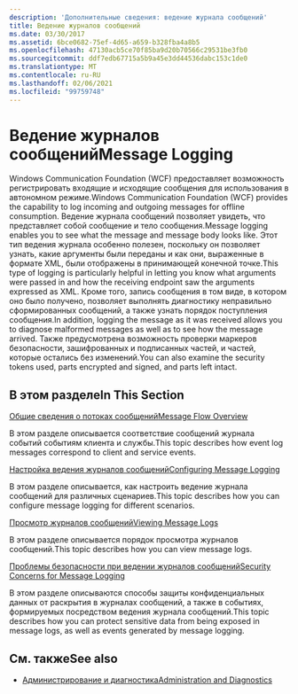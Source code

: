 ```yaml
---
description: 'Дополнительные сведения: ведение журнала сообщений'
title: Ведение журналов сообщений
ms.date: 03/30/2017
ms.assetid: 6bce0682-75ef-4d65-a659-b328fba4a8b5
ms.openlocfilehash: 47130acb5ce70f85ba9d20b70566c29531be3fb0
ms.sourcegitcommit: ddf7edb67715a5b9a45e3dd44536dabc153c1de0
ms.translationtype: MT
ms.contentlocale: ru-RU
ms.lasthandoff: 02/06/2021
ms.locfileid: "99759748"
---
```

# <a name="message-logging"></a><span data-ttu-id="e0e00-103">Ведение журналов сообщений</span><span class="sxs-lookup"><span data-stu-id="e0e00-103">Message Logging</span></span>

<span data-ttu-id="e0e00-104">Windows Communication Foundation (WCF) предоставляет возможность регистрировать входящие и исходящие сообщения для использования в автономном режиме.</span><span class="sxs-lookup"><span data-stu-id="e0e00-104">Windows Communication Foundation (WCF) provides the capability to log incoming and outgoing messages for offline consumption.</span></span> <span data-ttu-id="e0e00-105">Ведение журнала сообщений позволяет увидеть, что представляет собой сообщение и тело сообщения.</span><span class="sxs-lookup"><span data-stu-id="e0e00-105">Message logging enables you to see what the message and message body looks like.</span></span> <span data-ttu-id="e0e00-106">Этот тип ведения журнала особенно полезен, поскольку он позволяет узнать, какие аргументы были переданы и как они, выраженные в формате XML, были отображены в принимающей конечной точке.</span><span class="sxs-lookup"><span data-stu-id="e0e00-106">This type of logging is particularly helpful in letting you know what arguments were passed in and how the receiving endpoint saw the arguments expressed as XML.</span></span> <span data-ttu-id="e0e00-107">Кроме того, запись сообщения в том виде, в котором оно было получено, позволяет выполнять диагностику неправильно сформированных сообщений, а также узнать порядок поступления сообщения.</span><span class="sxs-lookup"><span data-stu-id="e0e00-107">In addition, logging the message as it was received allows you to diagnose malformed messages as well as to see how the message arrived.</span></span> <span data-ttu-id="e0e00-108">Также предусмотрена возможность проверки маркеров безопасности, зашифрованных и подписанных частей, и частей, которые остались без изменений.</span><span class="sxs-lookup"><span data-stu-id="e0e00-108">You can also examine the security tokens used, parts encrypted and signed, and parts left intact.</span></span>  
  
## <a name="in-this-section"></a><span data-ttu-id="e0e00-109">В этом разделе</span><span class="sxs-lookup"><span data-stu-id="e0e00-109">In This Section</span></span>  

 [<span data-ttu-id="e0e00-110">Общие сведения о потоках сообщений</span><span class="sxs-lookup"><span data-stu-id="e0e00-110">Message Flow Overview</span></span>](message-flow-overview.md)  
  
 <span data-ttu-id="e0e00-111">В этом разделе описывается соответствие сообщений журнала событий событиям клиента и службы.</span><span class="sxs-lookup"><span data-stu-id="e0e00-111">This topic describes how event log messages correspond to client and service events.</span></span>  
  
 [<span data-ttu-id="e0e00-112">Настройка ведения журналов сообщений</span><span class="sxs-lookup"><span data-stu-id="e0e00-112">Configuring Message Logging</span></span>](configuring-message-logging.md)  
  
 <span data-ttu-id="e0e00-113">В этом разделе описывается, как настроить ведение журнала сообщений для различных сценариев.</span><span class="sxs-lookup"><span data-stu-id="e0e00-113">This topic describes how you can configure message logging for different scenarios.</span></span>  
  
 [<span data-ttu-id="e0e00-114">Просмотр журналов сообщений</span><span class="sxs-lookup"><span data-stu-id="e0e00-114">Viewing Message Logs</span></span>](viewing-message-logs.md)  
  
 <span data-ttu-id="e0e00-115">В этом разделе описывается порядок просмотра журналов сообщений.</span><span class="sxs-lookup"><span data-stu-id="e0e00-115">This topic describes how you can view message logs.</span></span>  
  
 [<span data-ttu-id="e0e00-116">Проблемы безопасности при ведении журналов сообщений</span><span class="sxs-lookup"><span data-stu-id="e0e00-116">Security Concerns for Message Logging</span></span>](security-concerns-for-message-logging.md)  
  
 <span data-ttu-id="e0e00-117">В этом разделе описываются способы защиты конфиденциальных данных от раскрытия в журналах сообщений, а также в событиях, формируемых посредством ведения журнала сообщений.</span><span class="sxs-lookup"><span data-stu-id="e0e00-117">This topic describes how you can protect sensitive data from being exposed in message logs, as well as events generated by message logging.</span></span>  
  
## <a name="see-also"></a><span data-ttu-id="e0e00-118">См. также</span><span class="sxs-lookup"><span data-stu-id="e0e00-118">See also</span></span>

- [<span data-ttu-id="e0e00-119">Администрирование и диагностика</span><span class="sxs-lookup"><span data-stu-id="e0e00-119">Administration and Diagnostics</span></span>](index.md)
